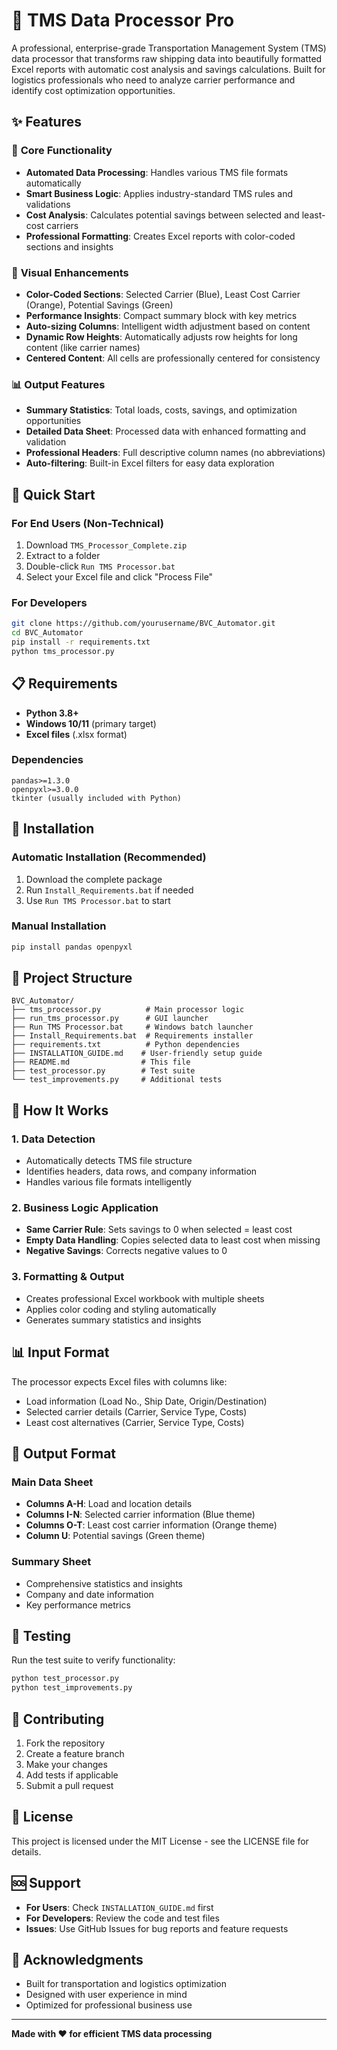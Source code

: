 # 🚛 TMS Data Processor Pro

A professional, enterprise-grade Transportation Management System (TMS) data processor that transforms raw shipping data into beautifully formatted Excel reports with automatic cost analysis and savings calculations. Built for logistics professionals who need to analyze carrier performance and identify cost optimization opportunities.

## ✨ Features

### 🎯 **Core Functionality**
- **Automated Data Processing**: Handles various TMS file formats automatically
- **Smart Business Logic**: Applies industry-standard TMS rules and validations
- **Cost Analysis**: Calculates potential savings between selected and least-cost carriers
- **Professional Formatting**: Creates Excel reports with color-coded sections and insights

### 🎨 **Visual Enhancements**
- **Color-Coded Sections**: Selected Carrier (Blue), Least Cost Carrier (Orange), Potential Savings (Green)
- **Performance Insights**: Compact summary block with key metrics
- **Auto-sizing Columns**: Intelligent width adjustment based on content
- **Dynamic Row Heights**: Automatically adjusts row heights for long content (like carrier names)
- **Centered Content**: All cells are professionally centered for consistency

### 📊 **Output Features**
- **Summary Statistics**: Total loads, costs, savings, and optimization opportunities
- **Detailed Data Sheet**: Processed data with enhanced formatting and validation
- **Professional Headers**: Full descriptive column names (no abbreviations)
- **Auto-filtering**: Built-in Excel filters for easy data exploration

## 🚀 Quick Start

### For End Users (Non-Technical)
1. Download `TMS_Processor_Complete.zip`
2. Extract to a folder
3. Double-click `Run TMS Processor.bat`
4. Select your Excel file and click "Process File"

### For Developers
```bash
git clone https://github.com/yourusername/BVC_Automator.git
cd BVC_Automator
pip install -r requirements.txt
python tms_processor.py
```

## 📋 Requirements

- **Python 3.8+**
- **Windows 10/11** (primary target)
- **Excel files** (.xlsx format)

### Dependencies
```
pandas>=1.3.0
openpyxl>=3.0.0
tkinter (usually included with Python)
```

## 🔧 Installation

### Automatic Installation (Recommended)
1. Download the complete package
2. Run `Install_Requirements.bat` if needed
3. Use `Run TMS Processor.bat` to start

### Manual Installation
```bash
pip install pandas openpyxl
```

## 📁 Project Structure

```
BVC_Automator/
├── tms_processor.py          # Main processor logic
├── run_tms_processor.py      # GUI launcher
├── Run TMS Processor.bat     # Windows batch launcher
├── Install_Requirements.bat  # Requirements installer
├── requirements.txt          # Python dependencies
├── INSTALLATION_GUIDE.md    # User-friendly setup guide
├── README.md                # This file
├── test_processor.py        # Test suite
└── test_improvements.py     # Additional tests
```

## 🎯 How It Works

### 1. **Data Detection**
- Automatically detects TMS file structure
- Identifies headers, data rows, and company information
- Handles various file formats intelligently

### 2. **Business Logic Application**
- **Same Carrier Rule**: Sets savings to 0 when selected = least cost
- **Empty Data Handling**: Copies selected data to least cost when missing
- **Negative Savings**: Corrects negative values to 0

### 3. **Formatting & Output**
- Creates professional Excel workbook with multiple sheets
- Applies color coding and styling automatically
- Generates summary statistics and insights

## 📊 Input Format

The processor expects Excel files with columns like:
- Load information (Load No., Ship Date, Origin/Destination)
- Selected carrier details (Carrier, Service Type, Costs)
- Least cost alternatives (Carrier, Service Type, Costs)

## 🎨 Output Format

### Main Data Sheet
- **Columns A-H**: Load and location details
- **Columns I-N**: Selected carrier information (Blue theme)
- **Columns O-T**: Least cost carrier information (Orange theme)
- **Column U**: Potential savings (Green theme)

### Summary Sheet
- Comprehensive statistics and insights
- Company and date information
- Key performance metrics

## 🧪 Testing

Run the test suite to verify functionality:
```bash
python test_processor.py
python test_improvements.py
```

## 🤝 Contributing

1. Fork the repository
2. Create a feature branch
3. Make your changes
4. Add tests if applicable
5. Submit a pull request

## 📝 License

This project is licensed under the MIT License - see the LICENSE file for details.

## 🆘 Support

- **For Users**: Check `INSTALLATION_GUIDE.md` first
- **For Developers**: Review the code and test files
- **Issues**: Use GitHub Issues for bug reports and feature requests

## 🙏 Acknowledgments

- Built for transportation and logistics optimization
- Designed with user experience in mind
- Optimized for professional business use

---

**Made with ❤️ for efficient TMS data processing**